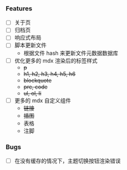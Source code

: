### Features

- [ ] 关于页
- [ ] 归档页
- [ ] 响应式布局
- [ ] 脚本更新文件
  - 根据文件 hash 来更新文件元数据数据库
- [ ] 优化更多的 mdx 渲染后的标签样式
  - ~~p~~
  - ~~h1, h2, h3, h4, h5, h6~~
  - ~~blockquote~~
  - ~~pre, code~~
  - ~~ul, ol, li~~
- [ ] 更多的 mdx 自定义组件
  - ~~链接~~
  - ~~插图~~
  - 表格
  - 注脚

### Bugs

- [ ] 在没有缓存的情况下，主题切换按钮渲染错误
